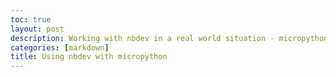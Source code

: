 ```yaml
---
toc: true
layout: post
description: Working with nbdev in a real world situation - micropython
categories: [markdown]
title: Using nbdev with micropython
---
```


